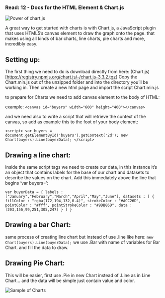 ### Read: 12 - Docs for the HTML <canvas> Element & Chart.js

![Power of chart.js](https://raw.githubusercontent.com/coroo/chart-js-integration/gh-pages/assets/img/chart-js-integration.gif)

A great way to get started with charts is with Chart.js, a JavaScript plugin that uses HTML5’s canvas element to draw the graph onto the page. that makes using all kinds of bar charts, line charts, pie charts and more, incredibly easy.

## Setting up:

The first thing we need to do is download directly from here: (Chart.js)[https://registry.npmjs.org/chart.js/-/chart.js-3.3.2.tgz] Copy the Chart.min.js out of the unzipped folder and into the directory you’ll be working in. Then create a new html page and import the script Chart.min.js

to prepare for Charts we need to add canvas element to the body of HTML:

example: `<canvas id="buyers" width="600" height="400"></canvas>`

and we need also to  write a script that will retrieve the context of the canvas, so add as example this to the foot of your body element:

`<script>
    var buyers = document.getElementById('buyers').getContext('2d');
    new Chart(buyers).Line(buyerData);
</script>`



## Drawing a line chart:
Inside the same script tags we need to create our data, in this instance it’s an object that contains labels for the base of our chart and datasets to describe the values on the chart. Add this immediately above the line that begins ‘var buyers=’:

`var buyerData = {
	labels : ["January","February","March","April","May","June"],
	datasets : [
		{
			fillColor : "rgba(172,194,132,0.4)",
			strokeColor : "#ACC26D",
			pointColor : "#fff",
			pointStrokeColor : "#9DB86D",
			data : [203,156,99,251,305,247]
		}
	]
}`

## Drawing a bar Chart:

same process of creating line chart but instead of use .line like here:
`new Chart(buyers).Line(buyerData);` we use .Bar with name of variables for Bar Chart. and fill the data to draw.

## Drawing Pie Chart:

This will be easier, first use .Pie in new Chart instead of .Line as in Line Chart...
and the data will be simple just contain value and color.

![Sample of Charts](https://i.ibb.co/x3QzL4L/Charts.png)


